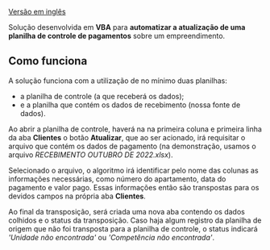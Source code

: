 [Versão em inglês](README.md)

Solução desenvolvida em **VBA** para **automatizar a atualização de uma planilha de controle de pagamentos** sobre um empreendimento.

## Como funciona
A solução funciona com a utilização de no mínimo duas planilhas: 
- a planilha de controle (a que receberá os dados);
- e a planilha que contém os dados de recebimento (nossa fonte de dados).

Ao abrir a planilha de controle, haverá na na primeira coluna e primeira linha da aba  **Clientes** o botão **Atualizar**, que ao ser acionado, irá requisitar o arquivo que contém os dados de pagamento (na demonstração, usamos o arquivo *RECEBIMENTO OUTUBRO DE 2022.xlsx*).

Selecionado o arquivo, o algoritmo irá identificar pelo nome das colunas as informações necessárias, como número do apartamento, data do pagamento e valor pago.
Essas informações então são transpostas para os devidos campos na própria aba **Clientes**.

Ao final da transposição, será criada uma nova aba contendo os dados colhidos e o status da transposição. Caso haja algum registro da planilha de origem que não foi transposta para a planilha de controle, o status indicará *'Unidade não encontrada'* ou *'Competência não encontrada'*.